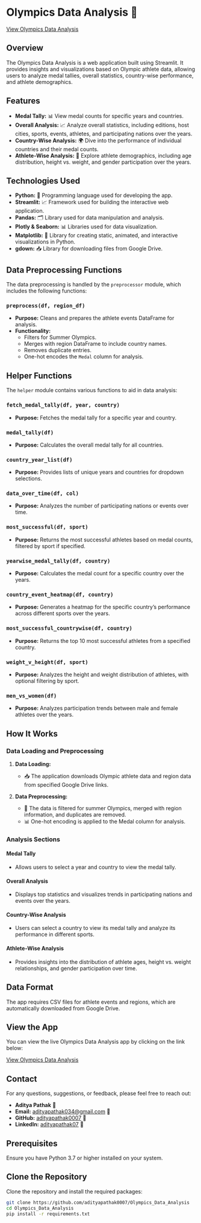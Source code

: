 # Olympics Data Analysis 🏅

[View Olympics Data Analysis](https://olympicsdataanalysis-x8acfzimgrbjf2jgnltydy.streamlit.app/)

## Overview

The Olympics Data Analysis is a web application built using Streamlit. It provides insights and visualizations based on Olympic athlete data, allowing users to analyze medal tallies, overall statistics, country-wise performance, and athlete demographics.

## Features

- **Medal Tally:** 📊 View medal counts for specific years and countries.
- **Overall Analysis:** 📈 Analyze overall statistics, including editions, host cities, sports, events, athletes, and participating nations over the years.
- **Country-Wise Analysis:** 🌍 Dive into the performance of individual countries and their medal counts.
- **Athlete-Wise Analysis:** 👤 Explore athlete demographics, including age distribution, height vs. weight, and gender participation over the years.

## Technologies Used

- **Python:** 🐍 Programming language used for developing the app.
- **Streamlit:** 📈 Framework used for building the interactive web application.
- **Pandas:** 🗂️ Library used for data manipulation and analysis.
- **Plotly & Seaborn:** 📊 Libraries used for data visualization.
- **Matplotlib:** 🎨 Library for creating static, animated, and interactive visualizations in Python.
- **gdown:** 📥 Library for downloading files from Google Drive.

## Data Preprocessing Functions

The data preprocessing is handled by the `preprocessor` module, which includes the following functions:

### `preprocess(df, region_df)`
- **Purpose:** Cleans and prepares the athlete events DataFrame for analysis.
- **Functionality:**
  - Filters for Summer Olympics.
  - Merges with region DataFrame to include country names.
  - Removes duplicate entries.
  - One-hot encodes the `Medal` column for analysis.

## Helper Functions

The `helper` module contains various functions to aid in data analysis:

### `fetch_medal_tally(df, year, country)`
- **Purpose:** Fetches the medal tally for a specific year and country.
  
### `medal_tally(df)`
- **Purpose:** Calculates the overall medal tally for all countries.

### `country_year_list(df)`
- **Purpose:** Provides lists of unique years and countries for dropdown selections.

### `data_over_time(df, col)`
- **Purpose:** Analyzes the number of participating nations or events over time.

### `most_successful(df, sport)`
- **Purpose:** Returns the most successful athletes based on medal counts, filtered by sport if specified.

### `yearwise_medal_tally(df, country)`
- **Purpose:** Calculates the medal count for a specific country over the years.

### `country_event_heatmap(df, country)`
- **Purpose:** Generates a heatmap for the specific country’s performance across different sports over the years.

### `most_successful_countrywise(df, country)`
- **Purpose:** Returns the top 10 most successful athletes from a specified country.

### `weight_v_height(df, sport)`
- **Purpose:** Analyzes the height and weight distribution of athletes, with optional filtering by sport.

### `men_vs_women(df)`
- **Purpose:** Analyzes participation trends between male and female athletes over the years.

## How It Works

### Data Loading and Preprocessing

1. **Data Loading:**
   - 📥 The application downloads Olympic athlete data and region data from specified Google Drive links.

2. **Data Preprocessing:**
   - 🧹 The data is filtered for summer Olympics, merged with region information, and duplicates are removed.
   - 📊 One-hot encoding is applied to the Medal column for analysis.

### Analysis Sections

#### Medal Tally
- Allows users to select a year and country to view the medal tally.

#### Overall Analysis
- Displays top statistics and visualizes trends in participating nations and events over the years.

#### Country-Wise Analysis
- Users can select a country to view its medal tally and analyze its performance in different sports.

#### Athlete-Wise Analysis
- Provides insights into the distribution of athlete ages, height vs. weight relationships, and gender participation over time.

## Data Format
The app requires CSV files for athlete events and regions, which are automatically downloaded from Google Drive.

## View the App

You can view the live Olympics Data Analysis app by clicking on the link below:

[View Olympics Data Analysis](https://olympicsdataanalysis-x8acfzimgrbjf2jgnltydy.streamlit.app/)

## Contact

For any questions, suggestions, or feedback, please feel free to reach out:

- **Aditya Pathak** 👤
- **Email:** [adityapathak034@gmail.com](mailto:adityapathak034@gmail.com) 📧
- **GitHub:** [adityapathak0007](https://github.com/adityapathak0007) 🐙
- **LinkedIn:** [adityapathak07](https://www.linkedin.com/in/adityapathak07) 🔗

## Prerequisites

Ensure you have Python 3.7 or higher installed on your system.

## Clone the Repository

Clone the repository and install the required packages:

```bash
git clone https://github.com/adityapathak0007/Olympics_Data_Analysis
cd Olympics_Data_Analysis
pip install -r requirements.txt
